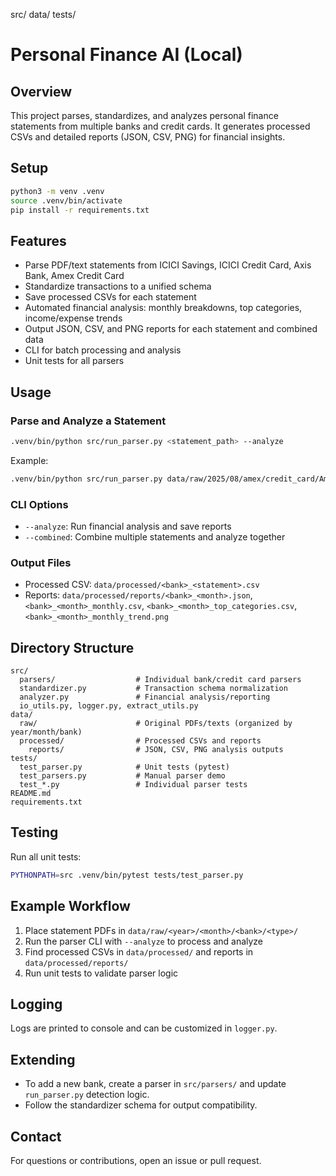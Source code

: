 src/
data/
tests/

# Personal Finance AI (Local)

## Overview
This project parses, standardizes, and analyzes personal finance statements from multiple banks and credit cards. It generates processed CSVs and detailed reports (JSON, CSV, PNG) for financial insights.

## Setup
```bash
python3 -m venv .venv
source .venv/bin/activate
pip install -r requirements.txt
```

## Features
- Parse PDF/text statements from ICICI Savings, ICICI Credit Card, Axis Bank, Amex Credit Card
- Standardize transactions to a unified schema
- Save processed CSVs for each statement
- Automated financial analysis: monthly breakdowns, top categories, income/expense trends
- Output JSON, CSV, and PNG reports for each statement and combined data
- CLI for batch processing and analysis
- Unit tests for all parsers

## Usage
### Parse and Analyze a Statement
```bash
.venv/bin/python src/run_parser.py <statement_path> --analyze
```
Example:
```bash
.venv/bin/python src/run_parser.py data/raw/2025/08/amex/credit_card/Amex\ Credit\ Card\ Statement\ 2025-08-28.pdf --analyze
```

### CLI Options
- `--analyze`: Run financial analysis and save reports
- `--combined`: Combine multiple statements and analyze together

### Output Files
- Processed CSV: `data/processed/<bank>_<statement>.csv`
- Reports: `data/processed/reports/<bank>_<month>.json`, `<bank>_<month>_monthly.csv`, `<bank>_<month>_top_categories.csv`, `<bank>_<month>_monthly_trend.png`

## Directory Structure
```
src/
  parsers/                  # Individual bank/credit card parsers
  standardizer.py           # Transaction schema normalization
  analyzer.py               # Financial analysis/reporting
  io_utils.py, logger.py, extract_utils.py
data/
  raw/                      # Original PDFs/texts (organized by year/month/bank)
  processed/                # Processed CSVs and reports
    reports/                # JSON, CSV, PNG analysis outputs
tests/
  test_parser.py            # Unit tests (pytest)
  test_parsers.py           # Manual parser demo
  test_*.py                 # Individual parser tests
README.md
requirements.txt
```

## Testing
Run all unit tests:
```bash
PYTHONPATH=src .venv/bin/pytest tests/test_parser.py
```

## Example Workflow
1. Place statement PDFs in `data/raw/<year>/<month>/<bank>/<type>/`
2. Run the parser CLI with `--analyze` to process and analyze
3. Find processed CSVs in `data/processed/` and reports in `data/processed/reports/`
4. Run unit tests to validate parser logic

## Logging
Logs are printed to console and can be customized in `logger.py`.

## Extending
- To add a new bank, create a parser in `src/parsers/` and update `run_parser.py` detection logic.
- Follow the standardizer schema for output compatibility.

## Contact
For questions or contributions, open an issue or pull request.
